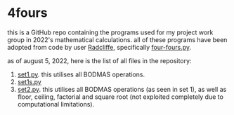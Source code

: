 # 4fours
this is a GitHub repo containing the programs used for my project work group in 2022's mathematical calculations. all of these programs have been adopted from code by user [Radcliffe](https://github.com/Radcliffe), specifically [four-fours.py](https://gist.github.com/Radcliffe/fab1cefe6e2a3a23466539a7ecbc6edb).

as of august 5, 2022, here is the list of all files in the repository:
1. [set1.py](https://github.com/shuu-wasseo/4fours/set1/set1.py). this utilises all BODMAS operations.
2. [set1s.py](https://github.com/shuu-wasseo/4fours/set1/set1s.py)
3. [set2.py](https://github.com/shuu-wasseo/4fours/set2.py). this utilises all BODMAS operations (as seen in set 1), as well as floor, ceiling, factorial and square root (not exploited completely due to computational limitations).
